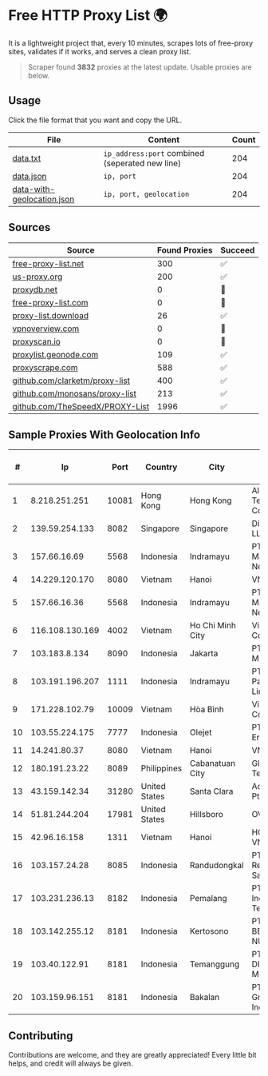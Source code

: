 
# Free HTTP Proxy List 🌍

It is a lightweight project that, every 10 minutes, scrapes lots of free-proxy sites, validates if it works, and serves a clean proxy list.


> Scraper found **3832** proxies at the latest update. Usable proxies are below.

## Usage

Click the file format that you want and copy the URL.


|File|Content|Count|
|----|-------|-----|
|[data.txt](https://raw.githubusercontent.com/themiralay/Proxy-List-World/master/data.txt)|`ip_address:port` combined (seperated new line)|204|
|[data.json](https://raw.githubusercontent.com/themiralay/Proxy-List-World/master/data.json)|`ip, port`|204|
|[data-with-geolocation.json](https://raw.githubusercontent.com/themiralay/Proxy-List-World/master/data-with-geolocation.json)|`ip, port, geolocation`|204|

## Sources

|Source|Found Proxies|Succeed|
|------|-------------|-------|
|[free-proxy-list.net](https://free-proxy-list.net)|300|✅|
|[us-proxy.org](https://www.us-proxy.org)|200|✅|
|[proxydb.net](http://proxydb.net)|0|🚫|
|[free-proxy-list.com](https://free-proxy-list.com/?page=&port=&type%5B%5D=http&type%5B%5D=https&up_time=0&search=Search)|0|🚫|
|[proxy-list.download](https://www.proxy-list.download/HTTP)|26|✅|
|[vpnoverview.com](https://vpnoverview.com/privacy/anonymous-browsing/free-proxy-servers)|0|🚫|
|[proxyscan.io](https://www.proxyscan.io)|0|🚫|
|[proxylist.geonode.com](https://proxylist.geonode.com/api/proxy-list?limit=300&page=1&sort_by=lastChecked&sort_type=desc&protocols=http,https)|109|✅|
|[proxyscrape.com](https://api.proxyscrape.com/v2/?request=displayproxies&protocol=http&timeout=10000&country=all&ssl=all&anonymity=all)|588|✅|
|[github.com/clarketm/proxy-list](https://raw.githubusercontent.com/clarketm/proxy-list/master/proxy-list-raw.txt)|400|✅|
|[github.com/monosans/proxy-list](https://raw.githubusercontent.com/monosans/proxy-list/main/proxies/http.txt)|213|✅|
|[github.com/TheSpeedX/PROXY-List](https://raw.githubusercontent.com/TheSpeedX/PROXY-List/master/http.txt)|1996|✅|


## Sample Proxies With Geolocation Info

|#|Ip|Port|Country|City|Internet Service Provider|
|-|--|----|-------|----|-------------------------|
|1|8.218.251.251|10081|Hong Kong|Hong Kong|Alibaba (US) Technology Co., Ltd.|
|2|139.59.254.133|8082|Singapore|Singapore|DigitalOcean, LLC|
|3|157.66.16.69|5568|Indonesia|Indramayu|PT Mitra Mandiri Network|
|4|14.229.120.170|8080|Vietnam|Hanoi|VNPT|
|5|157.66.16.36|5568|Indonesia|Indramayu|PT Mitra Mandiri Network|
|6|116.108.130.169|4002|Vietnam|Ho Chi Minh City|Viettel Corporation|
|7|103.183.8.134|8090|Indonesia|Jakarta|PT Cepat Multi Data|
|8|103.191.196.207|1111|Indonesia|Indramayu|PT Pangkalan Lintas Data|
|9|171.228.102.79|10009|Vietnam|Hòa Bình|Viettel Corporation|
|10|103.55.224.175|7777|Indonesia|Olejet|PT Gapura Era Digital|
|11|14.241.80.37|8080|Vietnam|Hanoi|VNPT|
|12|180.191.23.22|8089|Philippines|Cabanatuan City|Globe Telecom|
|13|43.159.142.34|31280|United States|Santa Clara|Aceville Pte.ltd|
|14|51.81.244.204|17981|United States|Hillsboro|OVH SAS|
|15|42.96.16.158|1311|Vietnam|Hanoi|HOALAC-VNNIC|
|16|103.157.24.28|8085|Indonesia|Randudongkal|PT Dapur Remaja Multi Sarana|
|17|103.231.236.13|8182|Indonesia|Pemalang|PT Level Indodata Teknologi|
|18|103.142.255.12|8181|Indonesia|Kertosono|PT.CITRA BERDIKARI NUSANTARA|
|19|103.40.122.91|8181|Indonesia|Temanggung|PT DINAMIKA MEDIAKOM|
|20|103.159.96.151|8181|Indonesia|Bakalan|PT Jinde Grup Indonesia|



## Contributing

Contributions are welcome, and they are greatly appreciated! Every
little bit helps, and credit will always be given.

